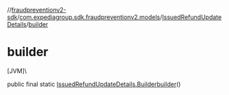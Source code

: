 //[fraudpreventionv2-sdk](../../../index.md)/[com.expediagroup.sdk.fraudpreventionv2.models](../index.md)/[IssuedRefundUpdateDetails](index.md)/[builder](builder.md)

# builder

[JVM]\

public final static [IssuedRefundUpdateDetails.Builder](-builder/index.md)[builder](builder.md)()
